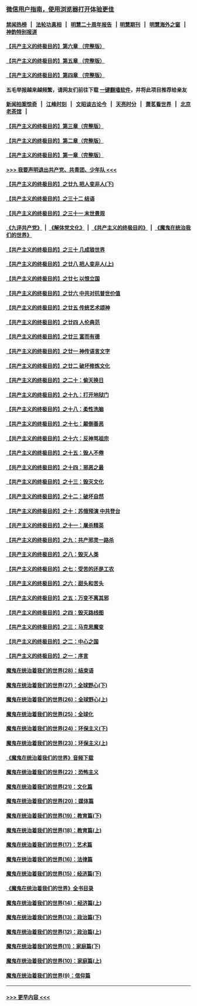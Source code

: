 ### [微信用户指南，使用浏览器打开体验更佳](https://github.com/gfw-breaker/banned-news1/blob/master/indexes/wechat-guide.md?t=0)
#### [禁闻热榜](热点新闻.md?t=0)  &nbsp;&nbsp;|&nbsp;&nbsp; [法轮功真相](https://github.com/gfw-breaker/truth/blob/master/README.md?t=0) &nbsp;&nbsp;|&nbsp;&nbsp; [明慧二十周年报告](https://github.com/gfw-breaker/mh-reports/blob/master/README.md?t=0) &nbsp;&nbsp;|&nbsp;&nbsp;[明慧期刊](https://github.com/gfw-breaker/mh-qikan) &nbsp;&nbsp;|&nbsp;&nbsp; [明慧海外之窗](https://github.com/gfw-breaker/mh-news/blob/master/README.md?t=0) &nbsp;&nbsp;|&nbsp;&nbsp; [神韵特别报道](https://github.com/gfw-breaker/mh-news/blob/master/shenyun.md?t=0)
#### [【共产主义的终极目的】第六章 （完整版）](../pages/nsc422/n11428913.md?t=02160744) 
#### [【共产主义的终极目的】第五章 （完整版）](../pages/nsc422/n11428912.md?t=02160744) 
#### [【共产主义的终极目的】第四章 （完整版）](../pages/nsc422/n11428907.md?t=02160744) 
#### 五毛举报越来越频繁，请网友们前往下载 [一键翻墙软件](https://github.com/gfw-breaker/ssr-accounts)，并将此项目推荐给亲友
#### [新闻拍案惊奇](https://github.com/gfw-breaker/banned-news1/blob/master/pages/link4.md) &nbsp;&nbsp;|&nbsp;&nbsp; [江峰时刻](https://github.com/gfw-breaker/banned-news1/blob/master/pages/link4.md) &nbsp;&nbsp;|&nbsp;&nbsp; [文昭谈古论今](https://github.com/gfw-breaker/banned-news1/blob/master/pages/link4.md) &nbsp;&nbsp;|&nbsp;&nbsp; [天亮时分](https://github.com/gfw-breaker/banned-news1/blob/master/pages/link4.md) &nbsp;&nbsp;|&nbsp;&nbsp; [萧茗看世界](https://github.com/gfw-breaker/banned-news1/blob/master/pages/link4.md) &nbsp;&nbsp;|&nbsp;&nbsp; [北京老茶馆](https://github.com/gfw-breaker/banned-news1/blob/master/pages/link4.md) &nbsp;&nbsp;|&nbsp;&nbsp; 
#### [【共产主义的终极目的】第三章（完整版）](../pages/nsc422/n11428848.md?t=02160744) 
#### [【共产主义的终极目的】第二章（完整版）](../pages/nsc422/n11428831.md?t=02160744) 
#### [【共产主义的终极目的】第一章（完整版）](../pages/nsc422/n11417651.md?t=02160744) 
#### [>>> 我要声明退出共产党、共青团、少年队 <<<](https://github.com/begood0513/goodnews/blob/master/quit/letter.md) 
#### [【共产主义的终极目的】之廿九 把人变非人(下)](../pages/nsc422/n11344140.md?t=02160744) 
#### [【共产主义的终极目的】之三十二 结语](../pages/nsc422/n11360535.md?t=02160744) 
#### [【共产主义的终极目的】之三十一 末世景观](../pages/nsc422/n11351129.md?t=02160744) 
#### [《九评共产党》](https://github.com/begood0513/9ping.md/blob/master/README.md) &nbsp;|&nbsp; [《解体党文化》](../../../../jtdwh.md/blob/master/README.md)  &nbsp;|&nbsp; [《共产主义的终极目的》](../../../../gczydzjmd.md/blob/master/README.md) &nbsp;|&nbsp; [《魔鬼在统治我们的世界》](../../../../mgztzwmdsj.md/blob/master/README.md) 
#### [【共产主义的终极目的】之三十 几成狼世界](../pages/nsc422/n11348280.md?t=02160744) 
#### [【共产主义的终极目的】之廿八 把人变非人(上)](../pages/nsc422/n11340492.md?t=02160744) 
#### [【共产主义的终极目的】之廿七 以恨立国](../pages/nsc422/n11336944.md?t=02160744) 
#### [【共产主义的终极目的】之廿六 中共对抗普世价值](../pages/nsc422/n11324785.md?t=02160744) 
#### [【共产主义的终极目的】之廿五 传统艺术颂神](../pages/nsc422/n11296396.md?t=02160744) 
#### [【共产主义的终极目的】之廿四 人伦典范](../pages/nsc422/n11296397.md?t=02160744) 
#### [【共产主义的终极目的】之廿三 富而有德](../pages/nsc422/n11283598.md?t=02160744) 
#### [【共产主义的终极目的】之廿一 神传语言文字](../pages/nsc422/n11263265.md?t=02160744) 
#### [【共产主义的终极目的】之廿二 破坏修炼文化](../pages/nsc422/n11245728.md?t=02160744) 
#### [【共产主义的终极目的】之二十：偷天换日](../pages/nsc422/n11238846.md?t=02160744) 
#### [【共产主义的终极目的】之十九：打开地狱门](../pages/nsc422/n11206376.md?t=02160744) 
#### [【共产主义的终极目的】之十八：柔性洗脑](../pages/nsc422/n11199994.md?t=02160744) 
#### [【共产主义的终极目的】之十七：颠倒善恶](../pages/nsc422/n11179782.md?t=02160744) 
#### [【共产主义的终极目的】之十六：反神骂祖宗](../pages/nsc422/n11166798.md?t=02160744) 
#### [【共产主义的终极目的】之十五：毁人不倦](../pages/nsc422/n11166792.md?t=02160744) 
#### [【共产主义的终极目的】之十四：邪恶之最](../pages/nsc422/n11150249.md?t=02160744) 
#### [【共产主义的终极目的】之十三：毁灭文化](../pages/nsc422/n11135227.md?t=02160744) 
#### [【共产主义的终极目的】之十二：破坏自然](../pages/nsc422/n11135214.md?t=02160744) 
#### [【共产主义的终极目的】之十：苏俄预演 中共登台](../pages/nsc422/n11118424.md?t=02160744) 
#### [【共产主义的终极目的】之十一：屠杀精英](../pages/nsc422/n11118442.md?t=02160744) 
#### [【共产主义的终极目的】之九：共产邪灵一路杀](../pages/nsc422/n11114139.md?t=02160744) 
#### [【共产主义的终极目的】之八：毁灭人类](../pages/nsc422/n11108503.md?t=02160744) 
#### [【共产主义的终极目的】之七：受苦的还是工农](../pages/nsc422/n11101809.md?t=02160744) 
#### [【共产主义的终极目的】之六：甜头和苦头](../pages/nsc422/n11096971.md?t=02160744) 
#### [【共产主义的终极目的】之五：万变不离其邪](../pages/nsc422/n11091285.md?t=02160744) 
#### [【共产主义的终极目的】之四：毁灭路线图](../pages/nsc422/n11086284.md?t=02160744) 
#### [【共产主义的终极目的】之三：马克思魔变](../pages/nsc422/n11061941.md?t=02160744) 
#### [【共产主义的终极目的】之二：中心之国](../pages/nsc422/n11047728.md?t=02160744) 
#### [【共产主义的终极目的】之一：序言](../pages/nsc422/n11086077.md?t=02160744) 
#### [魔鬼在统治着我们的世界(28)：结束语](../pages/nsc422/n10936246.md?t=02160744) 
#### [魔鬼在统治着我们的世界(27)：全球野心(下)](../pages/nsc422/n10928319.md?t=02160744) 
#### [魔鬼在统治着我们的世界(26)：全球野心(上)](../pages/nsc422/n10900318.md?t=02160744) 
#### [魔鬼在统治着我们的世界(25)：全球化](../pages/nsc422/n10788205.md?t=02160744) 
#### [魔鬼在统治着我们的世界(24)：环保主义(下)](../pages/nsc422/n10695307.md?t=02160744) 
#### [魔鬼在统治着我们的世界(23)：环保主义(上)](../pages/nsc422/n10688613.md?t=02160744) 
#### [《魔鬼在统治着我们的世界》音频下载](../pages/nsc422/n10635553.md?t=02160744) 
#### [魔鬼在统治着我们的世界(22)：恐怖主义](../pages/nsc422/n10614727.md?t=02160744) 
#### [魔鬼在统治着我们的世界(21)：文化篇](../pages/nsc422/n10597706.md?t=02160744) 
#### [魔鬼在统治着我们的世界(20)：媒体篇](../pages/nsc422/n10586579.md?t=02160744) 
#### [魔鬼在统治着我们的世界(19)：教育篇(下)](../pages/nsc422/n10564808.md?t=02160744) 
#### [魔鬼在统治着我们的世界(18)：教育篇(上)](../pages/nsc422/n10526970.md?t=02160744) 
#### [魔鬼在统治着我们的世界(17)：艺术篇](../pages/nsc422/n10499093.md?t=02160744) 
#### [魔鬼在统治着我们的世界(16)：法律篇](../pages/nsc422/n10485969.md?t=02160744) 
#### [魔鬼在统治着我们的世界(15)：经济篇(下)](../pages/nsc422/n10469975.md?t=02160744) 
#### [《魔鬼在统治着我们的世界》全书目录](../pages/nsc422/n10464261.md?t=02160744) 
#### [魔鬼在统治着我们的世界(14)：经济篇(上)](../pages/nsc422/n10457370.md?t=02160744) 
#### [魔鬼在统治着我们的世界(13)：政治篇(下)](../pages/nsc422/n10448270.md?t=02160744) 
#### [魔鬼在统治着我们的世界(12)：政治篇(上)](../pages/nsc422/n10444576.md?t=02160744) 
#### [魔鬼在统治着我们的世界(11)：家庭篇(下)](../pages/nsc422/n10440961.md?t=02160744) 
#### [魔鬼在统治着我们的世界(10)：家庭篇(上)](../pages/nsc422/n10435448.md?t=02160744) 
#### [魔鬼在统治着我们的世界(9)：信仰篇](../pages/nsc422/n10432159.md?t=02160744) 

----
#### [ >>> 更早内容 <<< ](../indexes/nsc422-earlier.md)
